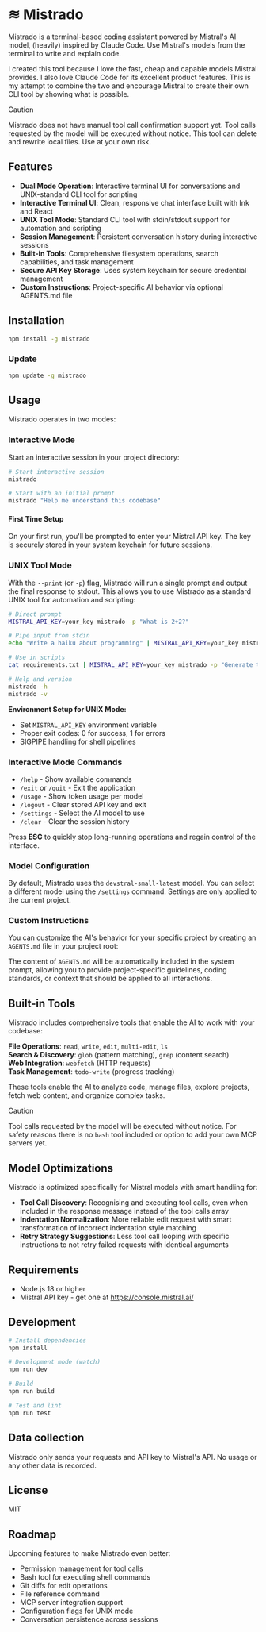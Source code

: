 # ≋ Mistrado

Mistrado is a terminal-based coding assistant powered by Mistral's AI model, (heavily) inspired by Claude Code. Use Mistral's models from the terminal to write and explain code.

I created this tool because I love the fast, cheap and capable models Mistral provides. I also love Claude Code for its excellent product features. This is my attempt to combine the two and encourage Mistral to create their own CLI tool by showing what is possible.

> [!CAUTION]
> Mistrado does not have manual tool call confirmation support yet. Tool calls requested by the model will be executed without notice. This tool can delete and rewrite local files. Use at your own risk.

## Features

- **Dual Mode Operation**: Interactive terminal UI for conversations and UNIX-standard CLI tool for scripting
- **Interactive Terminal UI**: Clean, responsive chat interface built with Ink and React
- **UNIX Tool Mode**: Standard CLI tool with stdin/stdout support for automation and scripting
- **Session Management**: Persistent conversation history during interactive sessions
- **Built-in Tools**: Comprehensive filesystem operations, search capabilities, and task management
- **Secure API Key Storage**: Uses system keychain for secure credential management
- **Custom Instructions**: Project-specific AI behavior via optional AGENTS.md file

## Installation

```bash
npm install -g mistrado
```

### Update

```bash
npm update -g mistrado
```

## Usage

Mistrado operates in two modes:

### Interactive Mode

Start an interactive session in your project directory:

```bash
# Start interactive session
mistrado

# Start with an initial prompt
mistrado "Help me understand this codebase"
```

#### First Time Setup

On your first run, you'll be prompted to enter your Mistral API key. The key is securely stored in your system keychain for future sessions.

### UNIX Tool Mode

With the `--print` (or `-p`) flag, Mistrado will run a single prompt and output the final response to stdout. This allows you to use Mistrado as a standard UNIX tool for automation and scripting:

```bash
# Direct prompt
MISTRAL_API_KEY=your_key mistrado -p "What is 2+2?"

# Pipe input from stdin
echo "Write a haiku about programming" | MISTRAL_API_KEY=your_key mistrado -p

# Use in scripts
cat requirements.txt | MISTRAL_API_KEY=your_key mistrado -p "Generate test cases for these requirements"

# Help and version
mistrado -h
mistrado -v
```

**Environment Setup for UNIX Mode:**

- Set `MISTRAL_API_KEY` environment variable
- Proper exit codes: 0 for success, 1 for errors
- SIGPIPE handling for shell pipelines

### Interactive Mode Commands

- `/help` - Show available commands
- `/exit` or `/quit` - Exit the application
- `/usage` - Show token usage per model
- `/logout` - Clear stored API key and exit
- `/settings` - Select the AI model to use
- `/clear` - Clear the session history

Press **ESC** to quickly stop long-running operations and regain control of the interface.

### Model Configuration

By default, Mistrado uses the `devstral-small-latest` model. You can select a different model using the `/settings` command. Settings are only applied to the current project.

### Custom Instructions

You can customize the AI's behavior for your specific project by creating an `AGENTS.md` file in your project root:

The content of `AGENTS.md` will be automatically included in the system prompt, allowing you to provide project-specific guidelines, coding standards, or context that should be applied to all interactions.

## Built-in Tools

Mistrado includes comprehensive tools that enable the AI to work with your codebase:

**File Operations**: `read`, `write`, `edit`, `multi-edit`, `ls`  
**Search & Discovery**: `glob` (pattern matching), `grep` (content search)  
**Web Integration**: `webfetch` (HTTP requests)  
**Task Management**: `todo-write` (progress tracking)

These tools enable the AI to analyze code, manage files, explore projects, fetch web content, and organize complex tasks.

> [!CAUTION]
> Tool calls requested by the model will be executed without notice. For safety reasons there is no `bash` tool included or option to add your own MCP servers yet.

## Model Optimizations

Mistrado is optimized specifically for Mistral models with smart handling for:

- **Tool Call Discovery**: Recognising and executing tool calls, even when included in the response message instead of the tool calls array
- **Indentation Normalization**: More reliable edit request with smart transformation of incorrect indentation style matching
- **Retry Strategy Suggestions**: Less tool call looping with specific instructions to not retry failed requests with identical arguments

## Requirements

- Node.js 18 or higher
- Mistral API key - get one at https://console.mistral.ai/

## Development

```bash
# Install dependencies
npm install

# Development mode (watch)
npm run dev

# Build
npm run build

# Test and lint
npm run test
```

## Data collection

Mistrado only sends your requests and API key to Mistral's API. No usage or any other data is recorded.

## License

MIT

## Roadmap

Upcoming features to make Mistrado even better:

- Permission management for tool calls
- Bash tool for executing shell commands
- Git diffs for edit operations
- File reference command
- MCP server integration support
- Configuration flags for UNIX mode
- Conversation persistence across sessions
